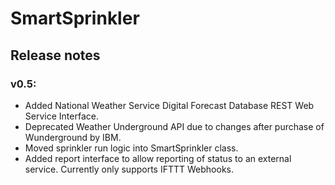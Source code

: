 # SmartSprinkler

## Release notes

### v0.5:
- Added National Weather Service Digital Forecast Database REST Web Service Interface.
- Deprecated Weather Underground API due to changes after purchase of Wunderground by IBM.
- Moved sprinkler run logic into SmartSprinkler class.
- Added report interface to allow reporting of status to an external service.  Currently only supports IFTTT Webhooks.

